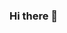 ### Hi there 👋

<!--
**Mitchell-Herbster/Mitchell-Herbster** is a ✨ _special_ ✨ repository because its `README.md` (this file) appears on your GitHub profile.

Here are some ideas to get you started:

- 🔭 I’m currently working on ... techelevator bootcamp
- 🌱 I’m currently learning ... coding
- 👯 I’m looking to collaborate on ...
- 🤔 I’m looking for help with ...
- 💬 Ask me about ... sports
- 📫 How to reach me: ... mitchell.herbster1016@gmail.com
- 😄 Pronouns: ...
- ⚡ Fun fact: ...
-->

